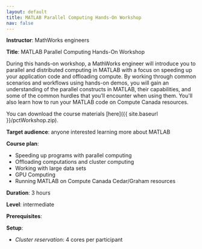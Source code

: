 ```yaml
---
layout: default
title: MATLAB Parallel Computing Hands-On Workshop
nav: false
---
```


**Instructor**: MathWorks engineers

**Title**: MATLAB Parallel Computing Hands-On Workshop

During this hands-on workshop, a MathWorks engineer will introduce you to parallel and distributed
computing in MATLAB with a focus on speeding up your application code and offloading compute. By working
through common scenarios and workflows using hands-on demos, you will gain an understanding of the
parallel constructs in MATLAB, their capabilities, and some of the common hurdles that you’ll encounter
when using them. You'll also learn how to run your MATLAB code on Compute Canada resources.

You can download the course materials [here]({{ site.baseurl }}/pctWorkshop.zip).

**Target audience**: anyone interested learning more about MATLAB

**Course plan**:

- Speeding up programs with parallel computing
- Offloading computations and cluster computing
- Working with large data sets
- GPU Computing
- Running MATLAB on Compute Canada Cedar/Graham resources

**Duration**: 3 hours

**Level**: intermediate

**Prerequisites**: 

**Setup**:
- *Cluster reservation*: 4 cores per participant
